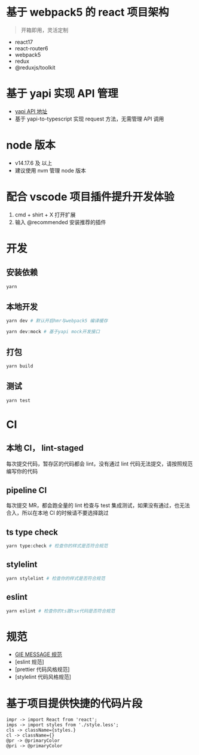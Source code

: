# 基于 webpack5 的 react 项目架构

> 开箱即用，灵活定制

- react17
- react-router6
- webpack5
- redux
- @reduxjs/toolkit

# 基于 yapi 实现 API 管理

- [yapi API 地址](http://yapi.smart-xwork.cn/project/169452/interface/api)
- 基于 yapi-to-typescript 实现 request 方法，无需管理 API 调用

# node 版本

- v14.17.6 及 以上
- 建议使用 nvm 管理 node 版本

# 配合 vscode 项目插件提升开发体验

1. cmd + shirt + X 打开扩展
2. 输入 @recommended 安装推荐的插件

# 开发

## 安装依赖

```bash
yarn

```

## 本地开发

```bash
yarn dev # 默认开启hmr与webpack5 编译缓存
```

```bash
yarn dev:mock # 基于yapi mock开发接口
```

## 打包

```bash
yarn build
```

## 测试

```bash
yarn test
```

# CI

## 本地 CI， lint-staged

每次提交代码，暂存区的代码都会 lint，没有通过 lint 代码无法提交，请按照规范编写你的代码

## pipeline CI

每次提交 MR，都会跑全量的 lint 检查与 test 集成测试，如果没有通过，也无法合入，所以在本地 CI 的时候请不要选择跳过

## ts type check

```bash
yarn type:check # 检查你的样式是否符合规范
```

## stylelint

```bash
yarn stylelint # 检查你的样式是否符合规范
```

## eslint

```bash
yarn eslint # 检查你的ts跟tsx代码是否符合规范
```

# 规范

- [GIE MESSAGE 规范](https://www.conventionalcommits.org/en/v1.0.0/)
- [eslint 规范]
- [prettier 代码风格规范]
- [stylelint 代码风格规范]

# 基于项目提供快捷的代码片段

```
impr -> import React from 'react';
imps -> import styles from './style.less';
cls -> className={styles.}
cl -> className={}
@pr -> @primaryColor
@pri -> @primaryColor
```
